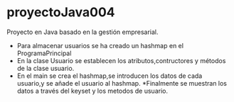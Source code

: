 # proyectoJava004
Proyecto en Java basado en la gestión empresarial.

 * Para almacenar usuarios se ha creado un hashmap en el ProgramaPrincipal
 * En la clase Usuario se establecen los atributos,contructores y métodos de la clase usuario.
 * En el main se crea el hashmap,se introducen los datos de cada usuario,y se añade el usuario al hashmap.
 *Finalmente se muestran los datos a través del keyset y los metodos de usuario.

